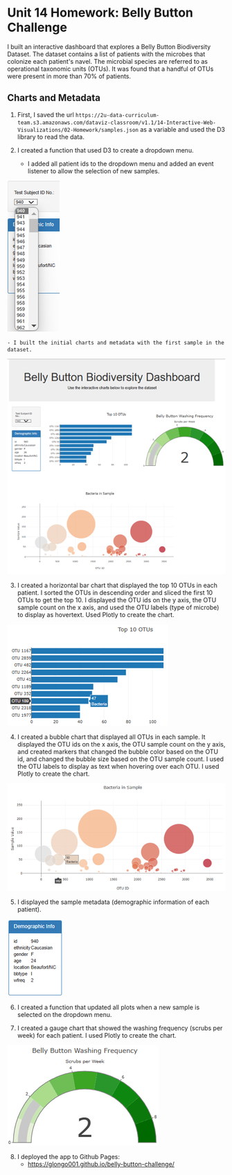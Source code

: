# Unit 14 Homework: Belly Button Challenge
I built an interactive dashboard that explores a Belly Button Biodiversity Dataset. The dataset contains a list of patients with the microbes that colonize each patient's navel. The microbial species are referred to as operational taxonomic units (OTUs). It was found that a handful of OTUs were present in more than 70% of patients.

## Charts and Metadata
1. First, I saved the url `https://2u-data-curriculum-team.s3.amazonaws.com/dataviz-classroom/v1.1/14-Interactive-Web-Visualizations/02-Homework/samples.json` as a variable and used the D3 library to read the data.

2. I created a function that used D3 to create a dropdown menu. 
    - I added all patient ids to the dropdown menu and added an event listener to allow the selection of new samples.
    
![alt text](https://github.com/glongo001/belly-button-challenge/blob/main/Images/dropdown.png)

    - I built the initial charts and metadata with the first sample in the dataset.
    
![alt text](https://github.com/glongo001/belly-button-challenge/blob/main/Images/initialpage.png)

3. I created a horizontal bar chart that displayed the top 10 OTUs in each patient. I sorted the OTUs in descending order and sliced the first 10 OTUs to get the top 10. I displayed the OTU ids on the y axis, the OTU sample count on the x axis, and used the OTU labels (type of microbe) to display as hovertext. Used Plotly to create the chart.

![alt text](https://github.com/glongo001/belly-button-challenge/blob/main/Images/barchart.png)

4. I created a bubble chart that displayed all OTUs in each sample. It displayed the OTU ids on the x axis, the OTU sample count on the y axis, and created markers that changed the bubble color based on the OTU id, and changed the bubble size based on the OTU sample count. I used the OTU labels to display as text when hovering over each OTU. I used Plotly to create the chart.

![alt text](https://github.com/glongo001/belly-button-challenge/blob/main/Images/bubblechart.png)

5. I displayed the sample metadata (demographic information of each patient). 

![alt text](https://github.com/glongo001/belly-button-challenge/blob/main/Images/metadata.png)

6. I created a function that updated all plots when a new sample is selected on the dropdown menu.

7. I created a gauge chart that showed the washing frequency (scrubs per week) for each patient. I used Plotly to create the chart.

![alt text](https://github.com/glongo001/belly-button-challenge/blob/main/Images/gaugechart.png)

8. I deployed the app to Github Pages:
    - https://glongo001.github.io/belly-button-challenge/
